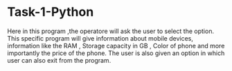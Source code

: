 # Task-1-Python
Here in this program ,the operatore will ask the user to select the option.
This specific program will give information about mobile devices, information like the RAM , Storage capacity in GB , Color of phone and more importantly the price of the phone.
The user is also given an option in which user can also exit from the program.

